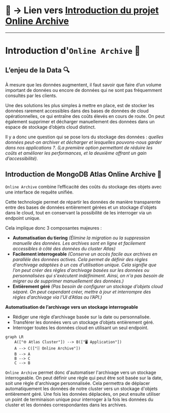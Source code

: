 # 🔗 -> Lien vers [Introduction du projet Online Archive](https://github.com/theox33/Stage-Technique/blob/main/POC%20MongoDB%20Atlas%20Online%20Archive/Introduction.md)
___

# Introduction d'`Online Archive` 💾

## L’enjeu de la Data 🔍

À mesure que les données augmentent, il faut savoir que faire d’un volume important de données ou encore de données qui ne sont pas fréquemment consultés par les clients.

Une des solutions les plus simples à mettre en place, est de stocker les données rarement accessibles dans des bases de données de cloud opérationnelles, ce qui entraîne des coûts élevés en cours de route. On peut également supprimer et décharger manuellement des données dans un espace de stockage d’objets cloud distinct.

Il y a donc une question qui se pose lors du stockage des données : *quelles données peut-on archiver et décharger et lesquelles pouvons-nous garder dans nos applications ?*.
*(La première option permettant de réduire les coûts et améliorer les performances, et la deuxième offrant un gain d’accessibilité).*

## Introduction de MongoDB Atlas Online Archive 💾

`Online Archive` combine l’efficacité des coûts du stockage des objets avec une interface de requête unifiée.

Cette technologie permet de répartir les données de manière transparente entre des bases de données entièrement gérées et un stockage d'objets dans le cloud, tout en conservant la possibilité de les interroger via un endpoint unique.

Cela implique donc 3 composantes majeures : 
-	**Automatisation du tiering** *(Élimine la migration ou la suppression manuelle des données. Les archives sont en ligne et facilement accessibles à côté des données du cluster Atlas)*
-	**Facilement interrogeable** *(Conserve un accès facile aux archives en parallèle des données actives. Cela permet de définir des règles d'archivage adaptées à un cas d'utilisation unique. Cela signifie que l’on peut créer des règles d'archivage basées sur les données ou personnalisées qui s'exécutent indéfiniment. Ainsi, on n'a pas besoin de migrer ou de supprimer manuellement des données.)*
-	**Entièrement géré** *(Pas besoin de configurer un stockage d’objets cloud séparé. On peut cependant créer, mettre à jour et interrompre des règles d’archivage via l’UI d’Atlas ou l’API.)*

**Automatisation de l’archivage vers un stockage interrogeable**
-	Rédiger une règle d’archivage basée sur la date ou personnalisée.
-	Transférer les données vers un stockage d’objets entièrement géré.
-	Interroger toutes les données cloud en utilisant un seul endpoint.

``` mermaid
graph LR
    A(["🌐 Atlas Cluster"]) --> B(["🖥️ Application"])
    A --> C(["🗄️ Online Archive"])
    B --> A
    B --> C
    C --> B
```

`Online Archive` permet donc d'automatiser l'archivage vers un stockage interrogeable. On peut définir une règle qui peut être soit basée sur la date, soit une règle d'archivage personnalisée. Cela permettra de déplacer automatiquement les données de notre cluster vers un stockage d'objets entièrement géré. Une fois les données déplacées, on peut ensuite utiliser un point de terminaison unique pour interroger à la fois les données du cluster et les données correspondantes dans les archives.
